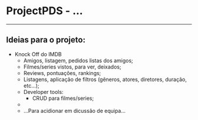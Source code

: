 # ProjectPDS - ...
***

## Ideias para o projeto:
* Knock Off do IMDB
  * Amigos, listagem, pedidos listas dos amigos;
  * Filmes/series vistos, para ver, deixados;
  * Reviews, pontuações, rankings;
  * Listagens, aplicação de filtros (gêneros, atores, diretores, duração, etc...);
  * Developer tools:
	* CRUD para filmes/series;
  * 
  * ...Para acidionar em dicussão de equipa...
